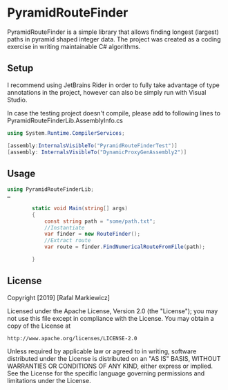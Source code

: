 # PyramidRouteFinder

PyramidRouteFinder is a simple library that allows finding longest (largest) 
paths in pyramid shaped integer data.
The project was created as a coding exercise in writing maintainable C# algorithms.

## Setup

I recommend using JetBrains Rider in order to fully take advantage 
of type annotations in the project, however can also be simply run with Visual Studio.

In case the testing project doesn't compile, please add to following lines to 
PyramidRouteFinderLib.AssemblyInfo.cs
```C#
using System.Runtime.CompilerServices;

[assembly:InternalsVisibleTo("PyramidRouteFinderTest")]
[assembly: InternalsVisibleTo("DynamicProxyGenAssembly2")] 
```






## Usage

```C#
using PyramidRouteFinderLib;
…

        static void Main(string[] args)
        {
            const string path = "some/path.txt";
            //Instantiate
            var finder = new RouteFinder();
            //Extract route
            var route = finder.FindNumericalRouteFromFile(path);

        }

```

## License
Copyright [2019] [Rafal Markiewicz]

Licensed under the Apache License, Version 2.0 (the "License");
you may not use this file except in compliance with the License.
You may obtain a copy of the License at

    http://www.apache.org/licenses/LICENSE-2.0

Unless required by applicable law or agreed to in writing, software
distributed under the License is distributed on an "AS IS" BASIS,
WITHOUT WARRANTIES OR CONDITIONS OF ANY KIND, either express or implied.
See the License for the specific language governing permissions and
limitations under the License.